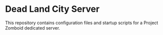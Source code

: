 # Dead Land City Server

This repository contains configuration files and startup scripts for a Project Zomboid dedicated server.
